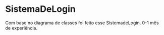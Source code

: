 # SistemaDeLogin
Com base no diagrama de classes foi feito esse SistemadeLogin.
0-1 mês de experiência.
